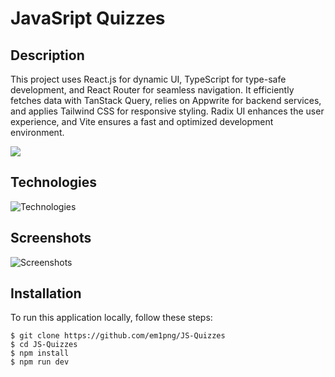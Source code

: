 # JavaSript Quizzes

## Description

This project uses React.js for dynamic UI, TypeScript for type-safe development, and React Router for seamless navigation. It efficiently fetches data with TanStack Query, relies on Appwrite for backend services, and applies Tailwind CSS for responsive styling. Radix UI enhances the user experience, and Vite ensures a fast and optimized development environment.

[<img src="https://i.imgur.com/zZFScbD.png">](https://js-quizzes.vercel.app/)

## Technologies
![Technologies](https://i.imgur.com/dFd5FrL.png)

## Screenshots
![Screenshots](https://i.imgur.com/ATMpQg2.png)

## Installation
To run this application locally, follow these steps:

```
$ git clone https://github.com/em1png/JS-Quizzes
$ cd JS-Quizzes
$ npm install
$ npm run dev
```
